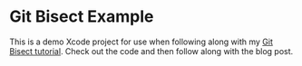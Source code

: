 # Git Bisect Example

This is a demo Xcode project for use when following along with my [Git Bisect
tutorial](http://mubaloo.com/news-info/git-bisect-the-programmers-answer-to-where-did-it-all-go-wrong). Check out the code and then follow along with the blog post.
